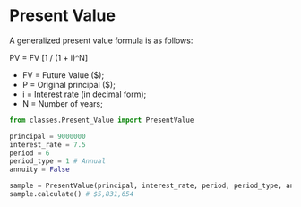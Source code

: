 # Present Value

A generalized present value formula is as follows:

PV = FV [1 / (1 + i)^N]

- FV = Future Value ($);
- P = Original principal ($);
- i = Interest rate (in decimal form);
- N = Number of years;

```python
from classes.Present_Value import PresentValue

principal = 9000000
interest_rate = 7.5
period = 6
period_type = 1 # Annual
annuity = False

sample = PresentValue(principal, interest_rate, period, period_type, annuity)
sample.calculate() # $5,831,654
```